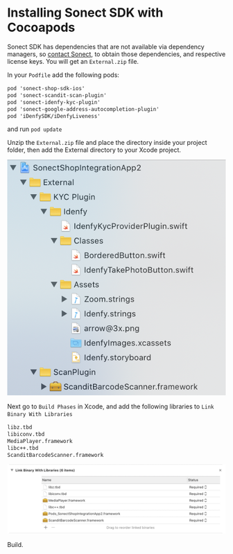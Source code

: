 # Installing Sonect SDK with Cocoapods

Sonect SDK has dependencies that are not available via dependency managers, so [contact Sonect](contact@sonect.ch), to 
obtain those dependencies, and respective license keys. You will get an `External.zip` file. 

In your `Podfile` add the following pods:

```
pod 'sonect-shop-sdk-ios'
pod 'sonect-scandit-scan-plugin'
pod 'sonect-idenfy-kyc-plugin'
pod 'sonect-google-address-autocompletion-plugin'
pod 'iDenfySDK/iDenfyLiveness'
```

and run `pod update`

Unzip the `External.zip` file and place the directory inside your project folder, 
then add the External directory to your Xcode project. 

![](https://github.com/sonect/sonect-shop-sdk-ios/blob/master/misc/external.png)

Next go to `Build Phases` in Xcode, and add the following libraries to 
`Link Binary With Libraries`

```
libz.tbd 
libiconv.tbd
MediaPlayer.framework
libc++.tbd
ScanditBarcodeScanner.framework
```

![](https://github.com/sonect/sonect-shop-sdk-ios/blob/master/misc/link_binaries.png)

Build. 
